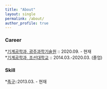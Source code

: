 ```yaml
---
title: "About"
layout: single
permalink: /about/
author_profile: true
---
```

<script type="text/x-mathjax-config">
MathJax.Hub.Config({tex2jax: {inlineMath: [['$','$'], ['\\(','\\)']]}});
</script>
<script type="text/javascript" src="https://cdn.mathjax.org/mathjax/latest/MathJax.js?config=TeX-MML-AM_CHTML">
</script>

### Career

*[기계공학과, 광주과학기술원](www.gist.ac.kr) :: 2020.09. - 현재<br>
*[기계공학과, 조선대학교](www.chosun.ac.kr) :: 2014.03.-2020.03. (졸업)


### Skill

*[족구](www.jokgu.or.kr)::2013.03. - 현재
